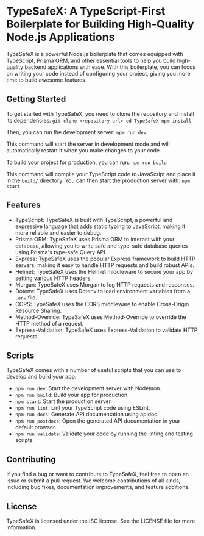 # TypeSafeX: A TypeScript-First Boilerplate for Building High-Quality Node.js Applications

TypeSafeX is a powerful Node.js boilerplate that comes equipped with TypeScript, Prisma ORM, and other essential tools to help you build high-quality backend applications with ease. With this boilerplate, you can focus on writing your code instead of configuring your project, giving you more time to build awesome features.

## Getting Started

To get started with TypeSafeX, you need to clone the repository and install its dependencies:
`git clone <repository-url>
cd TypeSafeX
npm install`

Then, you can run the development server: `npm run dev`

This command will start the server in development mode and will automatically restart it when you make changes to your code.

To build your project for production, you can run: `npm run build`

This command will compile your TypeScript code to JavaScript and place it in the `build/` directory. You can then start the production server with: `npm start`

## Features

- TypeScript: TypeSafeX is built with TypeScript, a powerful and expressive language that adds static typing to JavaScript, making it more reliable and easier to debug.
- Prisma ORM: TypeSafeX uses Prisma ORM to interact with your database, allowing you to write safe and type-safe database queries using Prisma's type-safe Query API.
- Express: TypeSafeX uses the popular Express framework to build HTTP servers, making it easy to handle HTTP requests and build robust APIs.
- Helmet: TypeSafeX uses the Helmet middleware to secure your app by setting various HTTP headers.
- Morgan: TypeSafeX uses Morgan to log HTTP requests and responses.
- Dotenv: TypeSafeX uses Dotenv to load environment variables from a `.env` file.
- CORS: TypeSafeX uses the CORS middleware to enable Cross-Origin Resource Sharing.
- Method-Override: TypeSafeX uses Method-Override to override the HTTP method of a request.
- Express-Validation: TypeSafeX uses Express-Validation to validate HTTP requests.

## Scripts

TypeSafeX comes with a number of useful scripts that you can use to develop and build your app:

- `npm run dev`: Start the development server with Nodemon.
- `npm run build`: Build your app for production.
- `npm start`: Start the production server.
- `npm run lint`: Lint your TypeScript code using ESLint.
- `npm run docs`: Generate API documentation using apidoc.
- `npm run postdocs`: Open the generated API documentation in your default browser.
- `npm run validate`: Validate your code by running the linting and testing scripts.

## Contributing

If you find a bug or want to contribute to TypeSafeX, feel free to open an issue or submit a pull request. We welcome contributions of all kinds, including bug fixes, documentation improvements, and feature additions.

## License

TypeSafeX is licensed under the ISC license. See the LICENSE file for more information.
